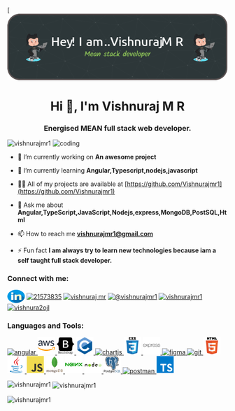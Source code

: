 [![Header](./github-header-image.png)
<h1 align="center">Hi 👋, I'm Vishnuraj M R</h1>
<h3 align="center">Energised MEAN full stack web developer.</h3>
<img align="right" alt="coding" width=400 src="https://media4.giphy.com/media/Y4ak9Ki2GZCbJxAnJD/giphy.gif?cid=ecf05e47t36e3zetb4zndbg6rm6mxfh793dy7rt9y0ne2dw2&ep=v1_gifs_related&rid=giphy.gif&ct=g"

<p align="left"> <img src="https://komarev.com/ghpvc/?username=vishnurajmr1&label=Profile%20views&color=0e75b6&style=flat" alt="vishnurajmr1" /> </p>

- 🔭 I’m currently working on **An awesome project**

- 🌱 I’m currently learning **Angular,Typescript,nodejs,javascript**

- 👨‍💻 All of my projects are available at [https://github.com/Vishnurajmr1](https://github.com/Vishnurajmr1)

- 💬 Ask me about **Angular,TypeScript,JavaScript,Nodejs,express,MongoDB,PostSQL,Html**

- 📫 How to reach me **vishnurajmr1@gmail.com**

- ⚡ Fun fact **I am always try to learn new technologies because iam a self taught full stack developer.**

<h3 align="left">Connect with me:</h3>
<p align="left">
<a href="https://linkedin.com/in/vishnuraj mr" target="blank"><img align="center" src=https://github.com/Vishnurajmr1/Vishnurajmr1/blob/main/linkedin_1377213.png" alt="vishnuraj mr" height="30" width="40" /></a>
<a href="https://stackoverflow.com/users/21573835" target="blank"><img align="center" src="https://raw.githubusercontent.com/rahuldkjain/github-profile-readme-generator/master/src/images/icons/Social/stack-overflow.svg" alt="21573835" height="30" width="40" /></a>
<a href="https://fb.com/vishnuraj mr" target="blank"><img align="center" src="https://raw.githubusercontent.com/rahuldkjain/github-profile-readme-generator/master/src/images/icons/Social/facebook.svg" alt="vishnuraj mr" height="30" width="40" /></a>
<a href="https://medium.com/@vishnurajmr1" target="blank"><img align="center" src="https://raw.githubusercontent.com/rahuldkjain/github-profile-readme-generator/master/src/images/icons/Social/medium.svg" alt="@vishnurajmr1" height="30" width="40" /></a>
<a href="https://www.leetcode.com/vishnurajmr1" target="blank"><img align="center" src="https://raw.githubusercontent.com/rahuldkjain/github-profile-readme-generator/master/src/images/icons/Social/leet-code.svg" alt="vishnurajmr1" height="30" width="40" /></a>
<a href="https://auth.geeksforgeeks.org/user/vishnura2ojl" target="blank"><img align="center" src="https://raw.githubusercontent.com/rahuldkjain/github-profile-readme-generator/master/src/images/icons/Social/geeks-for-geeks.svg" alt="vishnura2ojl" height="30" width="40" /></a>
</p>

<h3 align="left">Languages and Tools:</h3>
<p align="left"> <a href="https://angular.io" target="_blank" rel="noreferrer"> <img src="https://angular.io/assets/images/logos/angular/angular.svg" alt="angular" width="40" height="40"/> </a> <a href="https://aws.amazon.com" target="_blank" rel="noreferrer"> <img src="https://raw.githubusercontent.com/devicons/devicon/master/icons/amazonwebservices/amazonwebservices-original-wordmark.svg" alt="aws" width="40" height="40"/> </a> <a href="https://getbootstrap.com" target="_blank" rel="noreferrer"> <img src="https://raw.githubusercontent.com/devicons/devicon/master/icons/bootstrap/bootstrap-plain-wordmark.svg" alt="bootstrap" width="40" height="40"/> </a> <a href="https://www.cprogramming.com/" target="_blank" rel="noreferrer"> <img src="https://raw.githubusercontent.com/devicons/devicon/master/icons/c/c-original.svg" alt="c" width="40" height="40"/> </a> <a href="https://www.chartjs.org" target="_blank" rel="noreferrer"> <img src="https://www.chartjs.org/media/logo-title.svg" alt="chartjs" width="40" height="40"/> </a> <a href="https://www.w3schools.com/css/" target="_blank" rel="noreferrer"> <img src="https://raw.githubusercontent.com/devicons/devicon/master/icons/css3/css3-original-wordmark.svg" alt="css3" width="40" height="40"/> </a> <a href="https://expressjs.com" target="_blank" rel="noreferrer"> <img src="https://raw.githubusercontent.com/devicons/devicon/master/icons/express/express-original-wordmark.svg" alt="express" width="40" height="40"/> </a> <a href="https://www.figma.com/" target="_blank" rel="noreferrer"> <img src="https://www.vectorlogo.zone/logos/figma/figma-icon.svg" alt="figma" width="40" height="40"/> </a> <a href="https://git-scm.com/" target="_blank" rel="noreferrer"> <img src="https://www.vectorlogo.zone/logos/git-scm/git-scm-icon.svg" alt="git" width="40" height="40"/> </a> <a href="https://www.w3.org/html/" target="_blank" rel="noreferrer"> <img src="https://raw.githubusercontent.com/devicons/devicon/master/icons/html5/html5-original-wordmark.svg" alt="html5" width="40" height="40"/> </a> <a href="https://www.java.com" target="_blank" rel="noreferrer"> <img src="https://raw.githubusercontent.com/devicons/devicon/master/icons/java/java-original.svg" alt="java" width="40" height="40"/> </a> <a href="https://developer.mozilla.org/en-US/docs/Web/JavaScript" target="_blank" rel="noreferrer"> <img src="https://raw.githubusercontent.com/devicons/devicon/master/icons/javascript/javascript-original.svg" alt="javascript" width="40" height="40"/> </a> <a href="https://www.mongodb.com/" target="_blank" rel="noreferrer"> <img src="https://raw.githubusercontent.com/devicons/devicon/master/icons/mongodb/mongodb-original-wordmark.svg" alt="mongodb" width="40" height="40"/> </a> <a href="https://www.nginx.com" target="_blank" rel="noreferrer"> <img src="https://raw.githubusercontent.com/devicons/devicon/master/icons/nginx/nginx-original.svg" alt="nginx" width="40" height="40"/> </a> <a href="https://nodejs.org" target="_blank" rel="noreferrer"> <img src="https://raw.githubusercontent.com/devicons/devicon/master/icons/nodejs/nodejs-original-wordmark.svg" alt="nodejs" width="40" height="40"/> </a> <a href="https://www.postgresql.org" target="_blank" rel="noreferrer"> <img src="https://raw.githubusercontent.com/devicons/devicon/master/icons/postgresql/postgresql-original-wordmark.svg" alt="postgresql" width="40" height="40"/> </a> <a href="https://postman.com" target="_blank" rel="noreferrer"> <img src="https://www.vectorlogo.zone/logos/getpostman/getpostman-icon.svg" alt="postman" width="40" height="40"/> </a> <a href="https://www.typescriptlang.org/" target="_blank" rel="noreferrer"> <img src="https://raw.githubusercontent.com/devicons/devicon/master/icons/typescript/typescript-original.svg" alt="typescript" width="40" height="40"/> </a> </p>

<p><img align="left" src="https://github-readme-stats.vercel.app/api/top-langs?username=vishnurajmr1&show_icons=true&locale=en&layout=compact" alt="vishnurajmr1" /></p>

<p>&nbsp;<img align="center" src="https://github-readme-stats.vercel.app/api?username=vishnurajmr1&show_icons=true&locale=en" alt="vishnurajmr1" /></p>

<p><img align="center" src="https://github-readme-streak-stats.herokuapp.com/?user=vishnurajmr1&" alt="vishnurajmr1" /></p>
